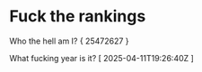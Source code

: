 # Fuck the rankings

Who the hell am I?
{ 25472627 }

What fucking year is it?
[ 2025-04-11T19:26:40Z ]
